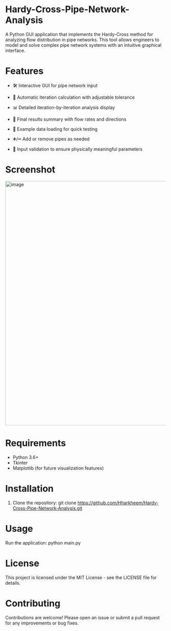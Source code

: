 # Hardy-Cross-Pipe-Network-Analysis
A Python GUI application that implements the Hardy-Cross method for analyzing flow distribution in pipe networks. This tool allows engineers to model and solve complex pipe network systems with an intuitive graphical interface.

# Features
  * 🛠️ Interactive GUI for pipe network input

  * 🔁 Automatic iteration calculation with adjustable tolerance

  * 📊 Detailed iteration-by-iteration analysis display

  * 📝 Final results summary with flow rates and directions

  * 📂 Example data loading for quick testing

  * ➕/➖ Add or remove pipes as needed

  * 🧪 Input validation to ensure physically meaningful parameters

# Screenshot
<img width="1366" height="768" alt="image" src="https://github.com/user-attachments/assets/e90e9b9b-59b0-41ff-b1d3-f7add7d7748d" />

# Requirements
  * Python 3.6+
  * Tkinter 
  * Matplotlib (for future visualization features)

# Installation
1. Clone the repository:
    git clone https://github.com/Hharkheem/Hardy-Cross-Pipe-Network-Analysis.git

# Usage
Run the application:
  python main.py

# License
This project is licensed under the MIT License - see the LICENSE file for details.

# Contributing
Contributions are welcome! Please open an issue or submit a pull request for any improvements or bug fixes.
